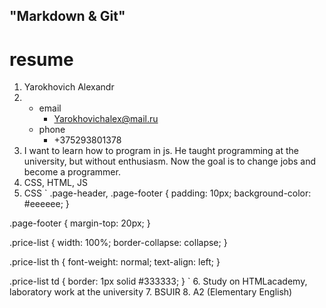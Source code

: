 
## "Markdown & Git"
# resume
1. Yarokhovich Alexandr
2.  * email
        * Yarokhovichalex@mail.ru
    * phone
        * +375293801378
3. I want to learn how to program in js. He taught programming at the university, but without enthusiasm. Now the goal is to change jobs and become a programmer.
4. CSS, HTML, JS
5.  CSS
 ` .page-header,
.page-footer {
    padding: 10px;
    background-color: #eeeeee;
}

.page-footer {
    margin-top: 20px;
}

.price-list {
    width: 100%;
    border-collapse: collapse;
}

.price-list th {
    font-weight: normal;
    text-align: left;
}

.price-list td {
    border: 1px solid #333333;
} `
6. Study on HTMLacademy, laboratory work at the university
7. BSUIR
8. A2 (Elementary English)
